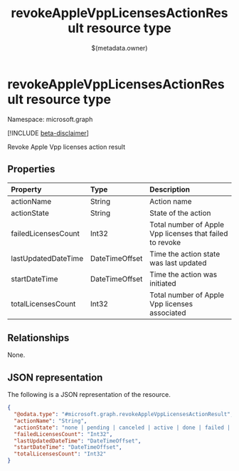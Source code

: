 ﻿---
title: "revokeAppleVppLicensesActionResult resource type"
description: "Revoke Apple Vpp licenses action result"
localization_priority: Normal
author: "$(metadata.owner)"
ms.prod: ""
doc_type: "resourcePageType"
---

# revokeAppleVppLicensesActionResult resource type

Namespace: microsoft.graph

[!INCLUDE [beta-disclaimer](../../includes/beta-disclaimer.md)]

Revoke Apple Vpp licenses action result

## Properties

| Property            | Type           | Description                                              |
| :------------------ | :------------- | :------------------------------------------------------- |
| actionName          | String         | Action name                                              |
| actionState         | String         | State of the action                                      |
| failedLicensesCount | Int32          | Total number of Apple Vpp licenses that failed to revoke |
| lastUpdatedDateTime | DateTimeOffset | Time the action state was last updated                   |
| startDateTime       | DateTimeOffset | Time the action was initiated                            |
| totalLicensesCount  | Int32          | Total number of Apple Vpp licenses associated            |

## Relationships

None.

## JSON representation

The following is a JSON representation of the resource.

<!-- {
  "blockType": "resource",
  "@odata.type": "microsoft.graph.revokeAppleVppLicensesActionResult",
}
-->

```json
{
  "@odata.type": "#microsoft.graph.revokeAppleVppLicensesActionResult",
  "actionName": "String",
  "actionState": "none | pending | canceled | active | done | failed | notSupported",
  "failedLicensesCount": "Int32",
  "lastUpdatedDateTime": "DateTimeOffset",
  "startDateTime": "DateTimeOffset",
  "totalLicensesCount": "Int32"
}
```
